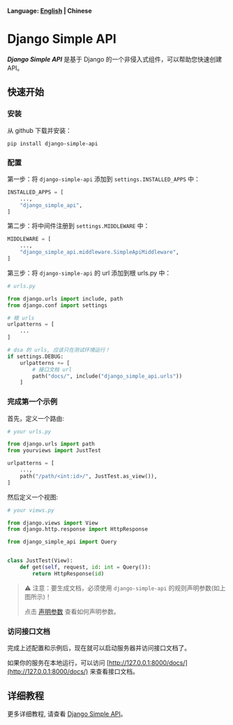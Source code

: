 **Language: [English](README.md) | Chinese**

# Django Simple API
***Django Simple API*** 是基于 Django 的一个非侵入式组件，可以帮助您快速创建 API。

## 快速开始

### 安装

从 github 下载并安装：

```shell
pip install django-simple-api
```

### 配置

第一步：将 `django-simple-api` 添加到 `settings.INSTALLED_APPS` 中：

```python
INSTALLED_APPS = [
    ...,
    "django_simple_api",
]
```

第二步：将中间件注册到 `settings.MIDDLEWARE` 中：

```python
MIDDLEWARE = [
    ...,
    "django_simple_api.middleware.SimpleApiMiddleware",
]
```

第三步：将 `django-simple-api` 的 url 添加到根 urls.py 中：

```python
# urls.py

from django.urls import include, path
from django.conf import settings

# 根 urls
urlpatterns = [
    ...
]

# dsa 的 urls, 应该只在测试环境运行！
if settings.DEBUG:
    urlpatterns += [
        # 接口文档 url
        path("docs/", include("django_simple_api.urls"))
    ]
```

### 完成第一个示例

首先，定义一个路由:

```python
# your urls.py

from django.urls import path
from yourviews import JustTest

urlpatterns = [
    ...,
    path("/path/<int:id>/", JustTest.as_view()),
]
```

然后定义一个视图:

```python
# your views.py

from django.views import View
from django.http.response import HttpResponse

from django_simple_api import Query


class JustTest(View):
    def get(self, request, id: int = Query()):
        return HttpResponse(id)
```
> ⚠️ 注意：要生成文档，必须使用 `django-simple-api`  的规则声明参数(如上图所示)！
>
> 点击 [声明参数](declare-parameters.md) 查看如何声明参数。

### 访问接口文档

完成上述配置和示例后，现在就可以启动服务器并访问接口文档了。

如果你的服务在本地运行，可以访问 [http://127.0.0.1:8000/docs/](http://127.0.0.1:8000/docs/) 来查看接口文档。

## 详细教程

更多详细教程, 请查看 [Django Simple API](https://django-simple-api.aber.sh/)。

